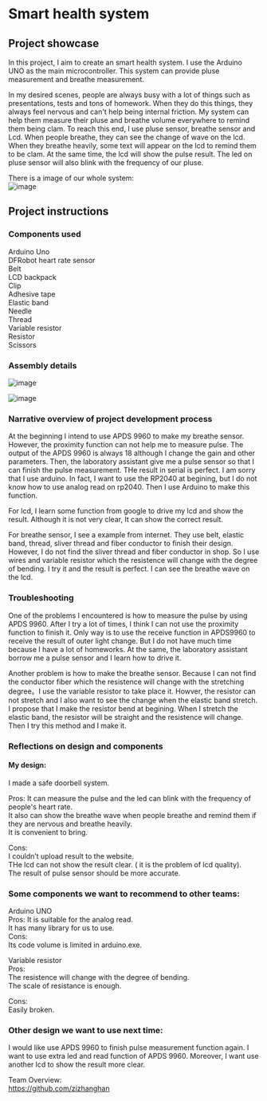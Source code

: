 # Smart health system  
## Project showcase  
In this project, I aim to create an smart health system. I use the Arduino UNO as the main microcontroller. This system can provide pluse measurement and breathe measurement.  

In my desired scenes, people are always busy with a lot of things such as presentations, tests and tons of homework. When they do this things, they always feel nervous and can't help being internal friction. My system can help them measure their pluse and breathe volume everywhere to remind them being clam. To reach this end, I use pluse sensor, breathe sensor and Lcd. When people breathe, they can see the change of wave on the lcd. When they breathe heavily, some text will appear on the lcd to remind them to be clam. At the same time, the lcd will show the pulse result. The led on pluse sensor will also blink with the frequency of our pluse.  

There is a image of our whole system:  
![image](https://user-images.githubusercontent.com/114272466/210099304-c44a1c2f-1998-45a2-a126-94844ef1fe69.png)  

## Project instructions  
### Components used  
Arduino Uno  
DFRobot heart rate sensor  
Belt  
LCD backpack  
Clip  
Adhesive tape  
Elastic band  
Needle  
Thread  
Variable resistor  
Resistor  
Scissors  

### Assembly details  
![image](https://user-images.githubusercontent.com/114272466/210101951-b74649e1-82cb-4325-ad60-634d45be0ec9.png)  

![image](https://user-images.githubusercontent.com/114272466/210102345-39a23cd2-c5e0-4bfd-85a1-762a3a9550e2.png)  

### Narrative overview of project development process
At the beginning I intend to use APDS 9960 to make my breathe sensor. However, the proximity function can not help me to measure pulse. The output of the APDS 9960 is always 18 although I change the gain and other parameters. Then, the laboratory assistant give me a pulse sensor so that I can finish the pulse measurement. THe result in serial is perfect. I am sorry that I use arduino. In fact, I want to use the RP2040 at begining, but I do not know how to use analog read on rp2040. Then I use Arduino to make this function.  

For lcd, I learn some function from google to drive my lcd and show the result. Although it is not very clear, It can show the correct result.

For breathe sensor, I see a example from internet. They use belt, elastic band, thread, sliver thread and fiber conductor to finish their design.
However, I do not find the sliver thread and fiber conductor in shop. So I use wires and variable resistor which the resistence will change with the degree of bending. I try it and the result is perfect. I can see the breathe wave on the lcd.  

### Troubleshooting
One of the problems I encountered is how to measure the pulse by using APDS 9960. After I try a lot of times, I think I can not use the proximity function to finish it. Only way is to use the receive function in APDS9960 to receive the result of outer light change. But I do not have much time because I have a lot of homeworks. At the same, the laboratory assistant borrow me a pulse sensor and I learn how to drive it. 

Another problem is how to make the breathe sensor. Because I can not find the conductor fiber which the resistence will change with the stretching degree。I use the variable resistor to take place it. Howver, the resistor can not stretch and I also want to see the change when the elastic band stretch. I propose that I make the resistor bend at begining. When I stretch the elastic band, the resistor will be straight and the resistence will change. Then I try this method and I make it. 

### Reflections on design and components
#### My design:
I made a safe doorbell system.

Pros:
It can measure the pulse and the led can blink with the frequency of people's heart rate.  
It also can show the breathe wave when people breathe and remind them if they are nervous and breathe heavily.  
It is convenient to bring.  

Cons:  
I couldn’t upload result to the website.  
THe lcd can not show the result clear. ( it is the problem of lcd quality).  
The result of pulse sensor should be more accurate. 

### Some components we want to recommend to other teams:  
Arduino UNO  
Pros:
It is suitable for the analog read.  
It has many library for us to use.  
Cons:  
Its code volume is limited in arduino.exe.  

Variable resistor  
Pros:  
The resistence will change with the degree of bending.  
The scale of resistance is enough.

Cons:  
Easily broken.  

### Other design we want to use next time:  
I would like use APDS 9960 to finish pulse measurement function again. I want to use extra led and read function of APDS 9960. Moreover, I want use another lcd to show the result more clear.  

Team Overview:  
https://github.com/zizhanghan  









